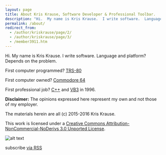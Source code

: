 ```yaml
---
layout: page
title: About Kris Krause, Software Developer & Professional Toolbar.
description: "Hi.  My name is Kris Krause.  I write software.  Language and platform?  Depends on the problem."
permalink: /about/
redirect_from:
  - /author/kriskrause/page/2/
  - /author/kriskrause/page/3/
  - /member3911.htm
---
```

Hi.  My name is Kris Krause.  I write software.  Language and platform?  Depends on the problem.

First computer programmed?  [TRS-80](https://en.wikipedia.org/wiki/TRS-80)

First computer owned?  [Commodore 64](https://en.wikipedia.org/wiki/Commodore_64)

First professional job?  [C++](https://en.wikipedia.org/wiki/C%2B%2B) and [VB3](https://en.wikipedia.org/wiki/Visual_Basic) in 1996.

**Disclaimer:** The opinions expressed here represent my own and not those of my employer.

The materials herein are all (c) 2015-2016 Kris Krause.

This work is licensed under a [Creative Commons Attribution-NonCommercial-NoDerivs 3.0 Unported License](http://creativecommons.org/licenses/by-nc-nd/3.0/).

![alt text](http://abe90238e3b628565257-c47b312812e6878374960f5d0b7661c9.r73.cf1.rackcdn.com/creative-commons-license.png "Creative Commons Attribution-NonCommercial-NoDerivs 3.0 Unported License")

<p class="rss-subscribe">
	<span class="fi-rss size-21"></span> subscribe <a href="{{ "/feed.xml" | prepend: site.baseurl }}">via RSS</a>
</p>
